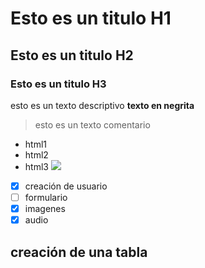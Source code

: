 # Esto es un titulo H1
## Esto es un titulo H2
### Esto es un titulo H3

esto es un texto descriptivo **texto en negrita**

>esto es un texto comentario

- html1
- html2
- html3
![](https://img1.wsimg.com/isteam/ip/db3f7941-2fe6-46be-91a2-3e0d14d00dce/principal.jpg)

- [x] creación de usuario
- [ ] formulario
- [x] imagenes
- [x] audio

## creación de una tabla
